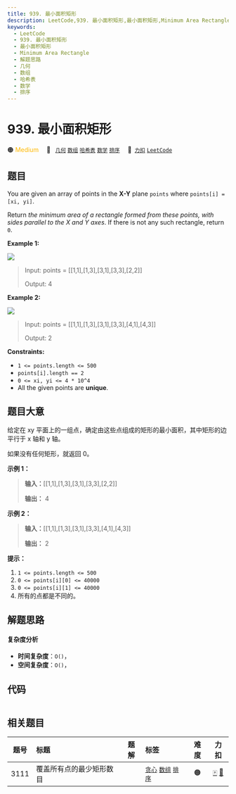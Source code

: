 ```yaml
---
title: 939. 最小面积矩形
description: LeetCode,939. 最小面积矩形,最小面积矩形,Minimum Area Rectangle,解题思路,几何,数组,哈希表,数学,排序
keywords:
  - LeetCode
  - 939. 最小面积矩形
  - 最小面积矩形
  - Minimum Area Rectangle
  - 解题思路
  - 几何
  - 数组
  - 哈希表
  - 数学
  - 排序
---
```


# 939. 最小面积矩形

🟠 <font color=#ffb800>Medium</font>&emsp; 🔖&ensp; [`几何`](/tag/geometry.md) [`数组`](/tag/array.md) [`哈希表`](/tag/hash-table.md) [`数学`](/tag/math.md) [`排序`](/tag/sorting.md)&emsp; 🔗&ensp;[`力扣`](https://leetcode.cn/problems/minimum-area-rectangle) [`LeetCode`](https://leetcode.com/problems/minimum-area-rectangle)

## 题目

You are given an array of points in the **X-Y** plane `points` where
`points[i] = [xi, yi]`.

Return _the minimum area of a rectangle formed from these points, with sides
parallel to the X and Y axes_. If there is not any such rectangle, return `0`.



**Example 1:**

![](https://assets.leetcode.com/uploads/2021/08/03/rec1.JPG)

> Input: points = [[1,1],[1,3],[3,1],[3,3],[2,2]]
> 
> Output: 4

**Example 2:**

![](https://assets.leetcode.com/uploads/2021/08/03/rec2.JPG)

> Input: points = [[1,1],[1,3],[3,1],[3,3],[4,1],[4,3]]
> 
> Output: 2

**Constraints:**

  * `1 <= points.length <= 500`
  * `points[i].length == 2`
  * `0 <= xi, yi <= 4 * 10^4`
  * All the given points are **unique**.


## 题目大意

给定在 xy 平面上的一组点，确定由这些点组成的矩形的最小面积，其中矩形的边平行于 x 轴和 y 轴。

如果没有任何矩形，就返回 0。



**示例 1：**

> 
> 
> 
> 
> 
> **输入：**[[1,1],[1,3],[3,1],[3,3],[2,2]]
> 
> **输出：** 4
> 
> 

**示例 2：**

> 
> 
> 
> 
> 
> **输入：**[[1,1],[1,3],[3,1],[3,3],[4,1],[4,3]]
> 
> **输出：** 2
> 
> 



**提示：**

  1. `1 <= points.length <= 500`
  2. `0 <= points[i][0] <= 40000`
  3. `0 <= points[i][1] <= 40000`
  4. 所有的点都是不同的。


## 解题思路

#### 复杂度分析

- **时间复杂度**：`O()`，
- **空间复杂度**：`O()`，

## 代码

```javascript

```

## 相关题目

<!-- prettier-ignore -->
| 题号 | 标题 | 题解 | 标签 | 难度 | 力扣 |
| :------: | :------ | :------: | :------ | :------: | :------: |
| 3111 | 覆盖所有点的最少矩形数目 |  |  [`贪心`](/tag/greedy.md) [`数组`](/tag/array.md) [`排序`](/tag/sorting.md) | 🟠 | [🀄️](https://leetcode.cn/problems/minimum-rectangles-to-cover-points) [🔗](https://leetcode.com/problems/minimum-rectangles-to-cover-points) |